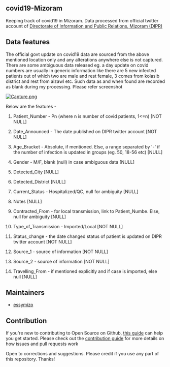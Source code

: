 ## covid19-Mizoram

Keeping track of covid19 in Mizoram. Data processed from official twitter account of [Directorate of Information and Public Relations, Mizoram (DIPR)](https://twitter.com/dipr_mizoram)

## Data features 

The official govt update on covid19 data are sourced from the above mentioned location only and any alterations anywhere else is not captured. There are some ambiguous data released eg. a day update on covid numbers are usually in generic information like there are 5 new infected patients out of which two are male and rest female, 3 comes from kolasib district and rest from aizawl etc. Such data as and when found are recorded as blank during my processing. Please refer screenshot 

[![Capture.png](https://i.postimg.cc/kgDJJGdp/Capture.png)](https://postimg.cc/0zRRZ8jY)

Below are the features -

1. Patient_Number - Pn (where n is number of covid patients, 1<=n) [NOT NULL]

2. Date_Announced - The date published on DIPR twitter account [NOT NULL]

3. Age_Bracket - Absolute, if mentioned. Else, a range separated by '-' if the number of infection is updated in groups (eg. 50, 18-56 etc) [NULL]

4. Gender - M/F, blank (null) in case ambiguous data [NULL]

5. Detected_City [NULL]

6. Detected_District [NULL]

7. Current_Status - Hospitalized/QC, null for ambiguity [NULL]

8. Notes [NULL]

9. Contracted_From - for local transmission, link to Patient_Numbe. Else, null for ambiguity [NULL]

10. Type_of_Transmission - Imported/Local [NOT NULL]

11. Status_change - the date changed status of patient is updated on DIPR twitter account [NOT NULL]

12. Source_1 - source of information [NOT NULL]

13. Source_2 - source of information [NOT NULL]

14. Travelling_From - if mentioned explicitly and if case is imported, else null [NULL]


## Maintainers

- [essymizo](https://github.com/essymizo)


## Contribution

If you're new to contributing to Open Source on Github, [this guide](https://guides.github.com/activities/contributing-to-open-source/) can help you get started. Please check out the [contribution guide](CONTRIBUTING.md) for more details on how issues and pull requests work

Open to corrections and suggestions. Please credit if you use any part of this repository. Thanks!
